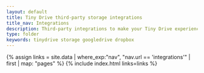 ```yaml
---
layout: default
title: Tiny Drive third-party storage integrations
title_nav: Integrations
description: Third-party integrations to make your Tiny Drive experience smooth with the technologies you use.
type: folder
keywords: tinydrive storage googledrive dropbox
---
```


{% assign links = site.data | where_exp:"nav", "nav.url == 'integrations'" | first | map: "pages" %}
{% include index.html links=links %}



